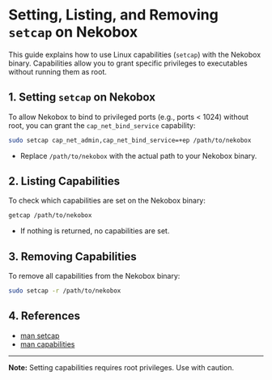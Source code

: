# Setting, Listing, and Removing `setcap` on Nekobox

This guide explains how to use Linux capabilities (`setcap`) with the Nekobox binary. Capabilities allow you to grant specific privileges to executables without running them as root.

## 1. Setting `setcap` on Nekobox

To allow Nekobox to bind to privileged ports (e.g., ports < 1024) without root, you can grant the `cap_net_bind_service` capability:

```bash
sudo setcap cap_net_admin,cap_net_bind_service=+ep /path/to/nekobox
```

- Replace `/path/to/nekobox` with the actual path to your Nekobox binary.

## 2. Listing Capabilities

To check which capabilities are set on the Nekobox binary:

```bash
getcap /path/to/nekobox
```

- If nothing is returned, no capabilities are set.

## 3. Removing Capabilities

To remove all capabilities from the Nekobox binary:

```bash
sudo setcap -r /path/to/nekobox
```

## 4. References

- [man setcap](https://man7.org/linux/man-pages/man8/setcap.8.html)
- [man capabilities](https://man7.org/linux/man-pages/man7/capabilities.7.html)

---
**Note:** Setting capabilities requires root privileges. Use with caution.
